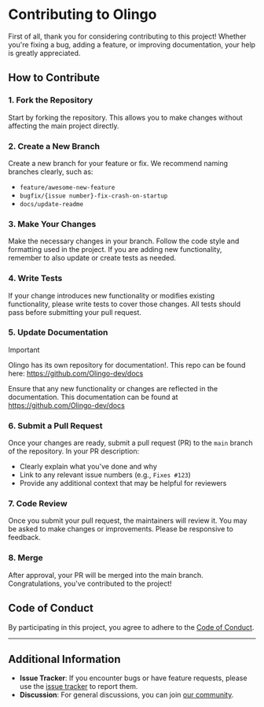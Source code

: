 # Contributing to Olingo

First of all, thank you for considering contributing to this project! Whether you're fixing a bug, adding a feature, or improving documentation, your help is greatly appreciated.

## How to Contribute

### 1. Fork the Repository

Start by forking the repository. This allows you to make changes without affecting the main project directly.

### 2. Create a New Branch

Create a new branch for your feature or fix. We recommend naming branches clearly, such as:
- `feature/awesome-new-feature`
- `bugfix/{issue number}-fix-crash-on-startup`
- `docs/update-readme`

### 3. Make Your Changes

Make the necessary changes in your branch. Follow the code style and formatting used in the project. If you are adding new functionality, remember to also update or create tests as needed.

### 4. Write Tests

If your change introduces new functionality or modifies existing functionality, please write tests to cover those changes. All tests should pass before submitting your pull request.

### 5. Update Documentation

> [!IMPORTANT]  
> Olingo has its own repository for documentation!. This repo can be found here: https://github.com/Olingo-dev/docs


Ensure that any new functionality or changes are reflected in the documentation. This documentation can be found at https://github.com/Olingo-dev/docs

### 6. Submit a Pull Request

Once your changes are ready, submit a pull request (PR) to the `main` branch of the repository. In your PR description:
- Clearly explain what you’ve done and why
- Link to any relevant issue numbers (e.g., `Fixes #123`)
- Provide any additional context that may be helpful for reviewers

### 7. Code Review

Once you submit your pull request, the maintainers will review it. You may be asked to make changes or improvements. Please be responsive to feedback.

### 8. Merge

After approval, your PR will be merged into the main branch. Congratulations, you've contributed to the project!

## Code of Conduct

By participating in this project, you agree to adhere to the [Code of Conduct](./CONDUCT.md).

---

## Additional Information

- **Issue Tracker**: If you encounter bugs or have feature requests, please use the [issue tracker](https://github.com/Olingo-dev/Olingo/issues) to report them.
- **Discussion**: For general discussions, you can join [our community](https://discord.gg/fNGTKSHjQM).
